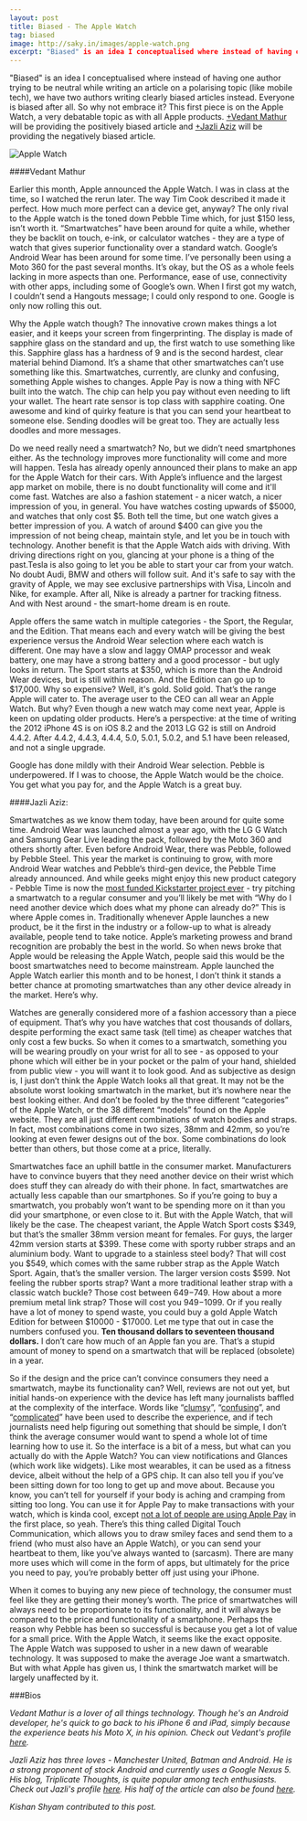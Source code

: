 ```yaml
---
layout: post
title: Biased - The Apple Watch
tag: biased
image: http://saky.in/images/apple-watch.png
excerpt: "Biased" is an idea I conceptualised where instead of having one author trying to be neutral while writing an article on a polarising topic (like mobile tech), we have two authors writing clearly biased articles instead. Everyone is biased after all. So why not embrace it? This first piece is on the Apple Watch, a very debatable topic as with all Apple products. Vedant Mathur will be providing the positively biased article and Jazli Aziz will be providing the negatively biased article.
---
```


"Biased" is an idea I conceptualised where instead of having one author trying to be neutral while writing an article on a polarising topic (like mobile tech), we have two authors writing clearly biased articles instead. Everyone is biased after all. So why not embrace it? This first piece is on the Apple Watch, a very debatable topic as with all Apple products. [+Vedant Mathur](http://google.com/+VedantMathur) will be providing the positively biased article and [+Jazli Aziz](http://google.com/+JazliAziz) will be providing the negatively biased article.

![Apple Watch](http://saky.in/images/apple-watch.png "Taken from Redmond Pie")

####Vedant Mathur

Earlier this month, Apple announced the Apple Watch. I was in class at the time, so I watched the rerun later. The way Tim Cook described it made it perfect. How much more perfect can a device get, anyway? The only rival to the Apple watch is the toned down Pebble Time which, for just $150 less, isn’t worth it. “Smartwatches” have been around for quite a while, whether they be backlit on touch, e-ink, or calculator watches - they are a type of watch that gives superior functionality over a standard watch. Google’s Android Wear has been around for some time. I’ve personally been using a Moto 360 for the past several months. It’s okay, but the OS as a whole feels lacking in more aspects than one. Performance, ease of use, connectivity with other apps, including some of Google’s own. When I first got my watch, I couldn’t send a Hangouts message; I could only respond to one. Google is only now rolling this out.

Why the Apple watch though? The innovative crown makes things a lot easier, and it keeps your screen from fingerprinting. The display is made of sapphire glass on the standard and up, the first watch to use something like this. Sapphire glass has a hardness of 9 and is the second hardest, clear material behind Diamond. It’s a shame that other smartwatches can’t use something like this. Smartwatches, currently, are clunky and confusing, something Apple wishes to changes. Apple Pay is now a thing with NFC built into the watch. The chip can help you pay without even needing to lift your wallet. The heart rate sensor is top class with sapphire coating. One awesome and kind of quirky feature is that you can send your heartbeat to someone else. Sending doodles will be great too. They are actually less doodles and more messages.

Do we need really need a smartwatch? No, but we didn’t need smartphones either. As the technology improves more functionality will come and more will happen. Tesla has already openly announced their plans to make an app for the Apple Watch for their cars. With Apple’s influence and the largest app market on mobile, there is no doubt functionality will come and it'll come fast. Watches are also a fashion statement - a nicer watch, a nicer impression of you, in general. You have watches costing upwards of $5000, and watches that only cost $5. Both tell the time, but one watch gives a better impression of you. A watch of around $400 can give you the impression of not being cheap, maintain style, and let you be in touch with technology. Another benefit is that the Apple Watch aids with driving. With driving directions right on you, glancing at your phone is a thing of the past.Tesla is also going to let you be able to start your car from your watch. No doubt Audi, BMW and others will follow suit. And it's safe to say with the gravity of Apple, we may see exclusive partnerships with Visa, Lincoln and Nike,  for example. After all, Nike is already a partner for tracking fitness. And with Nest around - the smart-home dream is en route.

Apple offers the same watch in multiple categories - the Sport, the Regular, and the Edition. That means each and every watch will be giving the best experience versus the Android Wear selection where each watch is different. One may have a slow and laggy OMAP processor and weak battery, one may have a strong battery and a good processor - but ugly looks in return. The Sport starts at $350, which is more than the Android Wear devices, but is still within reason. And the Edition can go up to $17,000. Why so expensive? Well, it's gold. Solid gold. That’s the range Apple will cater to. The average user to the CEO can all wear an Apple Watch. But why? Even though a new watch may come next year, Apple is keen on updating older products. Here’s a perspective: at the time of writing the 2012 iPhone 4S is on iOS 8.2 and the 2013 LG G2 is still on Android 4.4.2. After 4.4.2, 4.4.3, 4.4.4, 5.0, 5.0.1, 5.0.2, and 5.1 have been released, and not a single upgrade.

Google has done mildly with their Android Wear selection. Pebble is underpowered. If I was to choose, the Apple Watch would be the choice. You get what you pay for, and the Apple Watch is a great buy.

####Jazli Aziz:

Smartwatches as we know them today, have been around for quite some time. Android Wear was launched almost a year ago, with the LG G Watch and Samsung Gear Live leading the pack, followed by the Moto 360 and others shortly after. Even before Android Wear, there was Pebble, followed by Pebble Steel. This year the market is continuing to grow, with more Android Wear watches and Pebble’s third-gen device, the Pebble Time already announced. And while geeks might enjoy this new product category - Pebble Time is now the [most funded Kickstarter project ever](http://asia.pcmag.com/wearable-tech/2081/news/pebble-time-now-most-funded-kickstarter-ever) - try pitching a smartwatch to a regular consumer and you’ll likely be met with “Why do I need another device which does what my phone can already do?” This is where Apple comes in. Traditionally whenever Apple launches a new product, be it the first in the industry or a follow-up to what is already available, people tend to take notice. Apple’s marketing prowess and brand recognition are probably the best in the world. So when news broke that Apple would be releasing the Apple Watch, people said this would be the boost smartwatches need to become mainstream. Apple launched the Apple Watch earlier this month and to be honest, I don’t think it stands a better chance at promoting smartwatches than any other device already in the market. Here’s why.

Watches are generally considered more of a fashion accessory than a piece of equipment. That’s why you have watches that cost thousands of dollars, despite performing the exact same task (tell time) as cheaper watches that only cost a few bucks. So when it comes to a smartwatch, something you will be wearing proudly on your wrist for all to see - as opposed to your phone which will either be in your pocket or the palm of your hand, shielded from public view - you will want it to look good. And as subjective as design is, I just don’t think the Apple Watch looks all that great. It may not be the absolute worst looking smartwatch in the market, but it’s nowhere near the best looking either. And don’t be fooled by the three different “categories” of the Apple Watch, or the 38 different “models” found on the Apple website. They are all just different combinations of watch bodies and straps. In fact, most combinations come in two sizes, 38mm and 42mm, so you’re looking at even fewer designs out of the box. Some combinations do look better than others, but those come at a price, literally.

Smartwatches face an uphill battle in the consumer market. Manufacturers have to convince buyers that they need another device on their wrist which does stuff they can already do with their phone. In fact, smartwatches are actually less capable than our smartphones. So if you’re going to buy a smartwatch, you probably won’t want to be spending more on it than you did your smartphone, or even close to it. But with the Apple Watch, that will likely be the case. The cheapest variant, the Apple Watch Sport costs $349, but that’s the smaller 38mm version meant for females. For guys, the larger 42mm version starts at $399. These come with sporty rubber straps and an aluminium body. Want to upgrade to a stainless steel body? That will cost you $549, which comes with the same rubber strap as the Apple Watch Sport. Again, that’s the smaller version. The larger version costs $599. Not feeling the rubber sports strap? Want a more traditional leather strap with a classic watch buckle? Those cost between $649-$749. How about a more premium metal link strap? Those will cost you $949-$1099. Or if you really have a lot of money to spend waste, you could buy a gold Apple Watch Edition for between $10000 - $17000. Let me type that out in case the numbers confused you. **Ten thousand dollars to seventeen thousand dollars.** I don’t care how much of an Apple fan you are. That’s a stupid amount of money to spend on a smartwatch that will be replaced (obsolete) in a year.

So if the design and the price can’t convince consumers they need a smartwatch, maybe its functionality can? Well, reviews are not out yet, but initial hands-on experience with the device has left many journalists baffled at the complexity of the interface. Words like “[clumsy](http://www.bloomberg.com/news/articles/2015-03-09/apple-watch-hands-on)”, “[confusing](http://www.theverge.com/2015/3/9/8173805/apple-watch-hands-on)”, and “[complicated](http://www.businessinsider.my/apple-watch-hands-on-its-complicated-2015-3/#oJ8BkyW8yaSctRIK.97)” have been used to describe the experience, and if tech journalists need help figuring out something that should be simple, I don’t think the average consumer would want to spend a whole lot of time learning how to use it. So the interface is a bit of a mess, but what can you actually do with the Apple Watch? You can view notifications and Glances (which work like widgets). Like most wearables, it can be used as a fitness device, albeit without the help of a GPS chip. It can also tell you if you’ve been sitting down for too long to get up and move about. Because you know, you can’t tell for yourself if your body is aching and cramping from sitting too long. You can use it for Apple Pay to make transactions with your watch, which is kinda cool, except [not a lot of people are using Apple Pay](http://www.businessinsider.my/nobody-uses-apple-pay-2015-3/?r=US#iF131pq5vXvuTJ25.97) in the first place, so yeah. There’s this thing called Digital Touch Communication, which allows you to draw smiley faces and send them to a friend (who must also have an Apple Watch), or you can send your heartbeat to them, like you’ve always wanted to (sarcasm). There are many more uses which will come in the form of apps, but ultimately for the price you need to pay, you’re probably better off just using your iPhone.

When it comes to buying any new piece of technology, the consumer must feel like they are getting their money’s worth. The price of smartwatches will always need to be proportionate to its functionality, and it will always be compared to the price and functionality of a smartphone. Perhaps the reason why Pebble has been so successful is because you get a lot of value for a small price. With the Apple Watch, it seems like the exact opposite. The Apple Watch was supposed to usher in a new dawn of wearable technology. It was supposed to make the average Joe want a smartwatch. But with what Apple has given us, I think the smartwatch market will be largely unaffected by it.

###Bios

*Vedant Mathur is a lover of all things technology. Though he's an Android developer, he's quick to go back to his iPhone 6 and iPad, simply because the experience beats his Moto X, in his opinion. Check out Vedant's profile [here](http://google.com/+VedantMathur).*

*Jazli Aziz has three loves - Manchester United, Batman and Android. He is a strong proponent of stock Android and currently uses a Google Nexus 5. His blog, Triplicate Thoughts, is quite popular among tech enthusiasts. Check out Jazli's profile [here](http://google.com/+JazliAziz). His half of the article can also be found [here](http://triplicatethoughts.blogspot.in/2015/03/biased-apple-watch.html#.VRgAB_mUcRo).*

*Kishan Shyam contributed to this post.*
